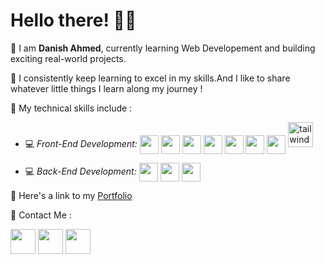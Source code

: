# Hello there! 👋🏻


📌 I am **Danish Ahmed**, currently learning Web Developement and building exciting real-world projects.

📌 I consistently keep learning to excel in my skills.And I like to share whatever little things I learn along my journey !

📌 My technical skills include :



 - 💻 *Front-End Development:* <img align="center" height="30" src="https://img.icons8.com/color/144/000000/html-5.png"/> <img align="center" height="30" src="https://img.icons8.com/color/144/000000/css3.png"/> <img align="center" height="30" src="https://img.icons8.com/color/144/000000/javascript.png"/> <img align="center" height="30" src="https://img.icons8.com/color/144/000000/typescript.png"/> <img align="center" height="30" src="https://img.icons8.com/ultraviolet/480/000000/react.png"/> <img align="center" height="30" src="https://img.icons8.com/color/144/000000/redux.png"/> <img align="center" height="30" src="https://img.icons8.com/color/144/000000/next.png"/> <img src="https://camo.githubusercontent.com/5734d0669fe22ce04a1cb989a156cd32c379875f6bca56d5210c9432824856d9/68747470733a2f2f7777772e766563746f726c6f676f2e7a6f6e652f6c6f676f732f7461696c77696e646373732f7461696c77696e646373732d69636f6e2e737667" alt="tailwind" width="40" height="40" data-canonical-src="https://www.vectorlogo.zone/logos/tailwindcss/tailwindcss-icon.svg" style="max-width:100%;">
 
 - 💻 *Back-End Development:* <img align="center" height="30" src="https://img.icons8.com/color/144/000000/nodejs.png"/> <img align="center" height="30" src="https://img.icons8.com/color/144/000000/express.png"/> <img align="center" height="30" src="https://img.icons8.com/color/144/000000/mongodb.png"/> 



📌 Here's a link to my [Portfolio](https://danishahmed.netlify.app/)


📌 Contact Me :

[<img align="center" height="40" src="https://img.icons8.com/color/48/000000/hot-article.png"/>](https://hashnode.com/@DanishA27)
[<img align="center" height="40" src="https://img.icons8.com/color/144/000000/linkedin.png"/>](https://www.linkedin.com/in/danishahmed27)
[<img align="center" height="40" src="https://img.icons8.com/fluent/144/000000/twitter.png"/>](https://twitter.com/sum1writes)

